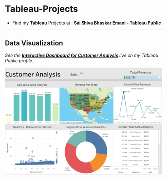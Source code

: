 # Tableau-Projects

- Find my **Tableau** Projects at : **[Sai Shiva Bhaskar Emani - Tableau Public](https://public.tableau.com/app/profile/sai.shiva.bhaskar.emani/vizzes)**


-------------------------------------------------------------------------------------------------------------------------------------------------
## Data Visualization 

*See the **[Interactive Dashboard for Customer Analysis](https://public.tableau.com/shared/T43ZXXZKS?:display_count=n&:origin=viz_share_link)** live on my Tableau Public profile.*

![Customer Analysis Dashboard](https://github.com/SAI-SHIVA-BHASKAR/Tableau-Projects/blob/main/Customer%20Analysis%20Dashboard.png)
